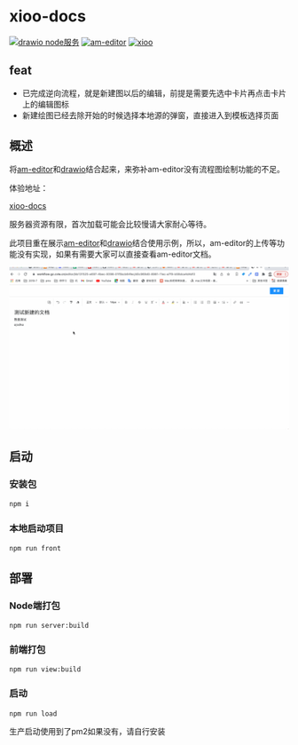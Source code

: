 # xioo-docs

[![drawio node服务](https://img.shields.io/badge/xioo-draw--node-orange)](https://github.com/zhaodeezhu/drawio-node) [![am-editor](https://img.shields.io/badge/-am--aditor-blue)](https://github.com/red-axe/am-editor) [![xioo](https://img.shields.io/badge/-xioo-green)](https://github.com/zhaodeezhu/xioo)

## feat

- 已完成逆向流程，就是新建图以后的编辑，前提是需要先选中卡片再点击卡片上的编辑图标
- 新建绘图已经去除开始的时候选择本地源的弹窗，直接进入到模板选择页面

## 概述

将[am-editor](https://github.com/red-axe/am-editor)和[drawio](https://github.com/jgraph/drawio)结合起来，来弥补am-editor没有流程图绘制功能的不足。

体验地址：

[xioo-docs](https://doc.xiooshow.com/) 

服务器资源有限，首次加载可能会比较慢请大家耐心等待。

此项目重在展示[am-editor](https://github.com/red-axe/am-editor)和[drawio](https://github.com/jgraph/drawio)结合使用示例，所以，am-editor的上传等功能没有实现，如果有需要大家可以直接查看am-editor文档。

![docs](https://github.com/zhaodeezhu/xioo-docs/blob/master/images/docs.gif?raw=true)

## 启动

### 安装包

```sh
npm i
```

### 本地启动项目

```shell
npm run front
```

## 部署

### Node端打包

```shell
npm run server:build
```

### 前端打包

```shell
npm run view:build
```

### 启动

```shell
npm run load
```

生产启动使用到了pm2如果没有，请自行安装